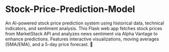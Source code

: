 # Stock-Price-Prediction-Model
An AI-powered stock price prediction system using historical data, technical indicators, and sentiment analysis. This Flask web app fetches stock prices from MarketStack API and analyzes news sentiment via Alpha Vantage to enhance predictions. Features interactive visualizations, moving averages (SMA/EMA), and a 5-day price forecast. 🚀
